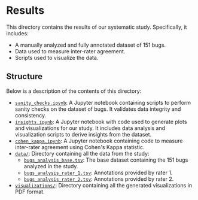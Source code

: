 # Results

This directory contains the results of our systematic study. Specifically, it includes:

- A manually analyzed and fully annotated dataset of 151 bugs.
- Data used to measure inter-rater agreement.
- Scripts used to visualize the data.

## Structure

Below is a description of the contents of this directory:

- [`sanity_checks.ipynb`](sanity_checks.ipynb): A Jupyter notebook containing scripts to perform sanity checks on the dataset of bugs. It validates data integrity and consistency.
- [`insights.ipynb`](insights.ipynb): A Jupyter notebook with code used to generate plots and visualizations for our study. It includes data analysis and visualization scripts to derive insights from the dataset.
- [`cohen_kappa.ipynb`](cohen_kappa.ipynb): A Jupyter notebook containing code to measure inter-rater agreement using Cohen's Kappa statistic.
- [`data/`](data): Directory containing all the data from the study:
  - [`bugs_analysis_base.tsv`](data/bugs_analysis_base.tsv): The base dataset containing the 151 bugs analyzed in the study.
  - [`bugs_analysis_rater_1.tsv`](data/bugs_analysis_rater_1.tsv): Annotations provided by rater 1.
  - [`bugs_analysis_rater_2.tsv`](data/bugs_analysis_rater_2.tsv): Annotations provided by rater 2.
- [`visualizations/`](visualizations): Directory containing all the generated visualizations in PDF format.
